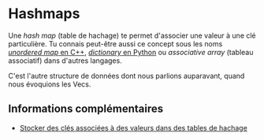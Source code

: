 # Hashmaps

Une *hash map* (table de hachage) te permet d'associer une valeur à une clé particulière.
Tu connais peut-être aussi ce concept sous les noms [*unordered map* en C++](https://en.cppreference.com/w/cpp/container/unordered_map),
[*dictionary* en Python](https://docs.python.org/3/tutorial/datastructures.html#dictionaries) ou *associative array* (tableau associatif) dans d'autres langages.

C'est l'autre structure de données dont nous parlions auparavant, quand
nous évoquions les Vecs.

## Informations complémentaires

- [Stocker des clés associées à des valeurs dans des tables de hachage](https://jimskapt.github.io/rust-book-fr/ch08-03-hash-maps.html)
